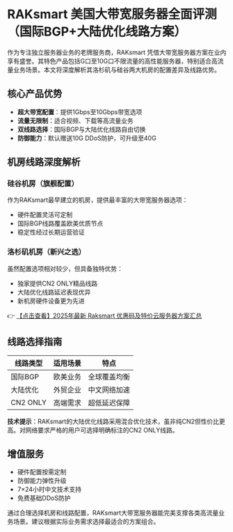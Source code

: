 # RAKsmart 美国大带宽服务器全面评测（国际BGP+大陆优化线路方案）

作为专注独立服务器业务的老牌服务商，RAKsmart 凭借大带宽服务器方案在业内享有盛誉。其特色产品包括G口至10G口不限流量的高性能服务器，特别适合高流量业务场景。本文将深度解析其洛杉矶与硅谷两大机房的配置差异及线路优势。

## 核心产品优势
- **超大带宽配置**：提供1Gbps至10Gbps带宽选项
- **流量无限制**：适合视频、下载等高流量业务
- **双线路选择**：国际BGP与大陆优化线路自由切换
- **防御能力**：默认赠送10G DDoS防护，可升级至40G

## 机房线路深度解析
### 硅谷机房（旗舰配置）
作为RAKsmart最早建立的机房，提供最丰富的大带宽服务器选项：
- 硬件配置灵活可定制
- 国际BGP线路覆盖欧美优质节点
- 稳定性经过长期运营验证

### 洛杉矶机房（新兴之选）
虽然配置选项相对较少，但具备独特优势：
- 独家提供CN2 ONLY精品线路
- 大陆优化线路延迟表现优异
- 新机房硬件设备更为先进

👉 [【点击查看】2025年最新 Raksmart 优惠码及特价云服务器方案汇总](https://bit.ly/raksmart)

## 线路选择指南
| 线路类型 | 适用场景 | 特点 |
|---------|---------|------|
| 国际BGP | 欧美业务 | 全球覆盖均衡 |
| 大陆优化 | 外贸企业 | 中文网络加速 |
| CN2 ONLY | 高端需求 | 超低延迟保障 |

**技术提示**：RAKsmart的大陆优化线路采用混合优化技术，虽非纯CN2但性价比更高。对网络要求严格的用户可选择明确标注的CN2 ONLY线路。

## 增值服务
- 硬件配置按需定制
- 防御能力弹性升级
- 7×24小时中文技术支持
- 免费基础DDoS防护

通过合理选择机房和线路配置，RAKsmart大带宽服务器能完美支撑各类高流量业务场景。建议根据实际业务需求选择最适合的方案组合。